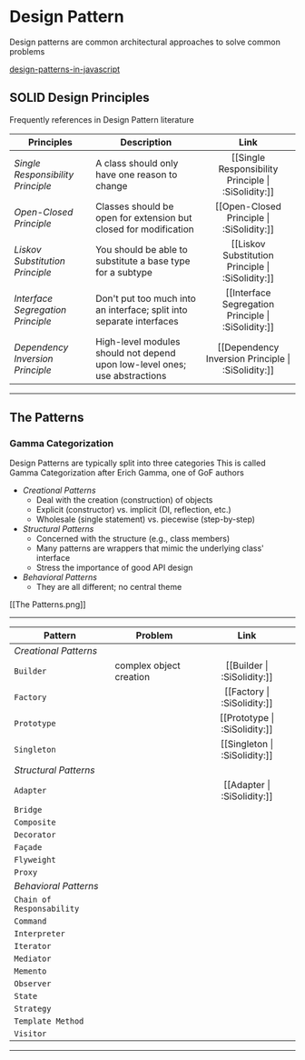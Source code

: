 # Design Pattern

Design patterns are common architectural approaches to solve common problems

[design-patterns-in-javascript](https://medium.com/globant/design-patterns-in-javascript-creational-2a02726e4e71)

## SOLID Design Principles

Frequently references in Design Pattern literature

| Principles                        | Description                                                                |                        Link                         |
| --------------------------------- | -------------------------------------------------------------------------- | :-------------------------------------------------: |
| _Single Responsibility Principle_ | A class should only have one reason to change                              | [[Single Responsibility Principle \| :SiSolidity:]] |
| _Open-Closed Principle_           | Classes should be open for extension but closed for modification           |      [[Open-Closed Principle \| :SiSolidity:]]      |
| _Liskov Substitution Principle_   | You should be able to substitute a base type for a subtype                 |  [[Liskov Substitution Principle \| :SiSolidity:]]  |
| _Interface Segregation Principle_ | Don't put too much into an interface; split into separate interfaces       | [[Interface Segregation Principle \| :SiSolidity:]] |
| _Dependency Inversion Principle_  | High-level modules should not depend upon low-level ones; use abstractions | [[Dependency Inversion Principle \| :SiSolidity:]]  |

---

## The Patterns

### Gamma Categorization

Design Patterns are typically split into three categories
This is called Gamma Categorization after Erich Gamma, one of GoF authors

- _Creational Patterns_
  - Deal with the creation (construction) of objects
  - Explicit (constructor) vs. implicit (DI, reflection, etc.)
  - Wholesale (single statement) vs. piecewise (step-by-step)
- _Structural Patterns_
  - Concerned with the structure (e.g., class members)
  - Many patterns are wrappers that mimic the underlying class' interface
  - Stress the importance of good API design
- _Behavioral Patterns_
  - They are all different; no central theme

[[The Patterns.png]]

---

| Pattern                   | Problem                 |             Link              |
| ------------------------- | ----------------------- | :---------------------------: |
| _Creational Patterns_     |                         |                               |
| `Builder`                 | complex object creation |  [[Builder \| :SiSolidity:]]  |
| `Factory`                 |                         |  [[Factory \| :SiSolidity:]]  |
| `Prototype`               |                         | [[Prototype \| :SiSolidity:]] |
| `Singleton`               |                         | [[Singleton \| :SiSolidity:]] |
| _Structural Patterns_     |                         |                               |
| `Adapter`                 |                         |  [[Adapter \| :SiSolidity:]]  |
| `Bridge`                  |                         |                               |
| `Composite`               |                         |                               |
| `Decorator`               |                         |                               |
| `Façade`                  |                         |                               |
| `Flyweight`               |                         |                               |
| `Proxy`                   |                         |                               |
| _Behavioral Patterns_     |                         |                               |
| `Chain of Responsability` |                         |                               |
| `Command`                 |                         |                               |
| `Interpreter`             |                         |                               |
| `Iterator`                |                         |                               |
| `Mediator`                |                         |                               |
| `Memento`                 |                         |                               |
| `Observer`                |                         |                               |
| `State`                   |                         |                               |
| `Strategy`                |                         |                               |
| `Template Method`         |                         |                               |
| `Visitor`                 |                         |                               |

---
